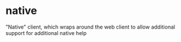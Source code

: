 # native
"Native" client, which wraps around the web client to allow additional support for additional native help
